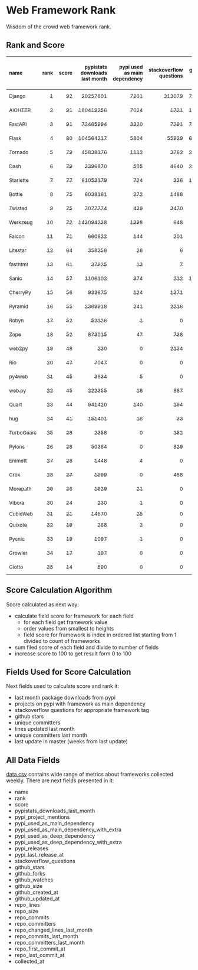 # Web Framework Rank
Wisdom of the crowd web framework rank.

## Rank and Score
<sub>name</sub> | <sub>rank</sub> | <sub>score</sub> | <sub>pypistats downloads last month</sub> | <sub>pypi used as main dependency</sub> | <sub>stackoverflow questions</sub> | <sub>github stars</sub> | <sub>repo unique committers</sub> | <sub>repo changed lines last month</sub> | <sub>repo unique committers last month</sub> | <sub>repo last commit</sub>
:--- | ---: | ---: | ---: | ---: | ---: | ---: | ---: | ---: | ---: | ---:
[<sub>Django</sub>](https://github.com/django/django "first commit: 2005-07-13") | [<sub>1</sub>](# "▲ +1 last week") | [<sub>92</sub>](# "▲ -1 last week") | [<sub>20257801</sub>](# "  #7 in pypistats downloads last month +3.02% last week") | [<sub>7201</sub>](# "  #1 in pypi used as main dependency +0.45% last week") | [<sub>313079</sub>](# "  #1 in stackoverflow questions +0.0% last week") | [<sub>79395</sub>](# "  #1 in github stars +0.14% last week") | [<sub>3133</sub>](# "  #1 in repo unique committers +0.0% last week") | [<sub>3888</sub>](# "▼ #9 in repo changed lines last month -5.03% last week") | [<sub>34</sub>](# "  #1 in repo unique committers last month -8.11% last week") | [<sub>2024-09-26</sub>](# "▼ #6 in repo last commit 1 week ago")
[<sub>AIOHTTP</sub>](https://github.com/aio-libs/aiohttp "first commit: 2013-10-01; used by: Rio") | [<sub>2</sub>](# "▲ +1 last week") | [<sub>91</sub>](# "▲ +1 last week") | [<sub>180419256</sub>](# "  #1 in pypistats downloads last month +2.98% last week") | [<sub>7024</sub>](# "  #2 in pypi used as main dependency +0.63% last week") | [<sub>1721</sub>](# "  #9 in stackoverflow questions +0.06% last week") | [<sub>15022</sub>](# "  #7 in github stars +0.29% last week") | [<sub>771</sub>](# "  #3 in repo unique committers +0.52% last week") | [<sub>15609</sub>](# "▲ #4 in repo changed lines last month +358.28% last week") | [<sub>17</sub>](# "▲ #3 in repo unique committers last month +6.25% last week") | [<sub>2024-09-28</sub>](# "  #1 in repo last commit 1 week ago")
[<sub>FastAPI</sub>](https://github.com/tiangolo/fastapi "first commit: 2018-12-05; uses: Starlette; used by: Rio") | [<sub>3</sub>](# "▼ -2 last week") | [<sub>91</sub>](# "▼ -3 last week") | [<sub>72465994</sub>](# "  #4 in pypistats downloads last month +11.04% last week") | [<sub>3320</sub>](# "  #4 in pypi used as main dependency +0.79% last week") | [<sub>7291</sub>](# "  #3 in stackoverflow questions +0.25% last week") | [<sub>76087</sub>](# "  #2 in github stars +0.32% last week") | [<sub>699</sub>](# "  #4 in repo unique committers +0.0% last week") | [<sub>13850</sub>](# "▼ #5 in repo changed lines last month -9.04% last week") | [<sub>19</sub>](# "  #2 in repo unique committers last month -26.92% last week") | [<sub>2024-09-26</sub>](# "▼ #6 in repo last commit 1 week ago")
[<sub>Flask</sub>](https://github.com/pallets/flask "first commit: 2010-04-06; uses: Werkzeug") | [<sub>4</sub>](# "▲ +1 last week") | [<sub>80</sub>](# "▲ -2 last week") | [<sub>104564217</sub>](# "  #3 in pypistats downloads last month +3.31% last week") | [<sub>5804</sub>](# "  #3 in pypi used as main dependency +0.43% last week") | [<sub>55929</sub>](# "  #2 in stackoverflow questions +0.01% last week") | [<sub>67689</sub>](# "  #3 in github stars +0.09% last week") | [<sub>852</sub>](# "  #2 in repo unique committers +0.0% last week") | [<sub>16</sub>](# "▼ #16 in repo changed lines last month -98.2% last week") | [<sub>1</sub>](# "  #15 in repo unique committers last month +0.0% last week") | [<sub>2024-09-01</sub>](# "▼ #16 in repo last commit 4 weeks ago")
[<sub>Tornado</sub>](https://github.com/tornadoweb/tornado "first commit: 2009-09-09") | [<sub>5</sub>](# "▲ +3 last week") | [<sub>79</sub>](# "▲ +4 last week") | [<sub>45838176</sub>](# "  #6 in pypistats downloads last month +1.53% last week") | [<sub>1112</sub>](# "  #6 in pypi used as main dependency +0.36% last week") | [<sub>3762</sub>](# "  #5 in stackoverflow questions +0.0% last week") | [<sub>21690</sub>](# "  #4 in github stars +0.0% last week") | [<sub>460</sub>](# "  #6 in repo unique committers +0.0% last week") | [<sub>90</sub>](# "▲ #14 in repo changed lines last month +246.15% last week") | [<sub>1</sub>](# "  #15 in repo unique committers last month +0.0% last week") | [<sub>2024-09-23</sub>](# "▲ #6 in repo last commit 1 week ago")
[<sub>Dash</sub>](https://github.com/plotly/dash "first commit: 2015-04-10") | [<sub>6</sub>](# "▼ -2 last week") | [<sub>79</sub>](# "▼ -3 last week") | [<sub>3396870</sub>](# "  #10 in pypistats downloads last month +1.09% last week") | [<sub>505</sub>](# "  #8 in pypi used as main dependency +0.2% last week") | [<sub>4640</sub>](# "  #4 in stackoverflow questions -0.13% last week") | [<sub>21240</sub>](# "  #5 in github stars +0.17% last week") | [<sub>203</sub>](# "  #15 in repo unique committers +0.0% last week") | [<sub>483959</sub>](# "  #1 in repo changed lines last month -2.55% last week") | [<sub>4</sub>](# "▼ #9 in repo unique committers last month -42.86% last week") | [<sub>2024-09-20</sub>](# "▼ #13 in repo last commit 2 weeks ago")
[<sub>Starlette</sub>](https://github.com/encode/starlette "first commit: 2018-06-25; used by: FastAPI and Rio and fasthtml") | [<sub>7</sub>](# "▲ +2 last week") | [<sub>77</sub>](# "▲ +3 last week") | [<sub>61053179</sub>](# "  #5 in pypistats downloads last month +6.69% last week") | [<sub>724</sub>](# "  #7 in pypi used as main dependency +0.28% last week") | [<sub>336</sub>](# "  #17 in stackoverflow questions +0.0% last week") | [<sub>10099</sub>](# "  #8 in github stars +0.36% last week") | [<sub>293</sub>](# "  #10 in repo unique committers +0.69% last week") | [<sub>2811</sub>](# "  #10 in repo changed lines last month +23.51% last week") | [<sub>7</sub>](# "▲ #7 in repo unique committers last month +75.0% last week") | [<sub>2024-09-25</sub>](# "▲ #6 in repo last commit 1 week ago")
[<sub>Bottle</sub>](https://github.com/bottlepy/bottle "first commit: 2009-06-30") | [<sub>8</sub>](# "▼ -1 last week") | [<sub>75</sub>](# "▼ -1 last week") | [<sub>6038161</sub>](# "  #9 in pypistats downloads last month +9.08% last week") | [<sub>272</sub>](# "  #11 in pypi used as main dependency +0.0% last week") | [<sub>1488</sub>](# "  #10 in stackoverflow questions -0.07% last week") | [<sub>8393</sub>](# "  #10 in github stars +0.14% last week") | [<sub>234</sub>](# "  #12 in repo unique committers +0.0% last week") | [<sub>5176</sub>](# "▼ #7 in repo changed lines last month +0.04% last week") | [<sub>4</sub>](# "  #9 in repo unique committers last month +0.0% last week") | [<sub>2024-09-26</sub>](# "▼ #6 in repo last commit 1 week ago")
[<sub>Twisted</sub>](https://github.com/twisted/twisted "first commit: 2001-07-09") | [<sub>9</sub>](# "▼ -3 last week") | [<sub>75</sub>](# "▼ -3 last week") | [<sub>7077774</sub>](# "  #8 in pypistats downloads last month +2.52% last week") | [<sub>439</sub>](# "  #9 in pypi used as main dependency +0.0% last week") | [<sub>3470</sub>](# "  #6 in stackoverflow questions +0.0% last week") | [<sub>5564</sub>](# "  #15 in github stars +0.11% last week") | [<sub>328</sub>](# "  #9 in repo unique committers +0.0% last week") | [<sub>896</sub>](# "▼ #12 in repo changed lines last month -70.56% last week") | [<sub>11</sub>](# "  #6 in repo unique committers last month -8.33% last week") | [<sub>2024-09-18</sub>](# "▼ #13 in repo last commit 2 weeks ago")
[<sub>Werkzeug</sub>](https://github.com/pallets/werkzeug "first commit: 2007-05-04; used by: Flask and Quart") | [<sub>10</sub>](# "  +0 last week") | [<sub>72</sub>](# "  +0 last week") | [<sub>143094238</sub>](# "  #2 in pypistats downloads last month +2.96% last week") | [<sub>1398</sub>](# "  #5 in pypi used as main dependency +0.22% last week") | [<sub>648</sub>](# "  #15 in stackoverflow questions -0.31% last week") | [<sub>6634</sub>](# "  #12 in github stars +0.08% last week") | [<sub>506</sub>](# "  #5 in repo unique committers +0.0% last week") | [<sub>32</sub>](# "  #15 in repo changed lines last month -90.88% last week") | [<sub>2</sub>](# "▼ #14 in repo unique committers last month +0.0% last week") | [<sub>2024-09-02</sub>](# "▼ #16 in repo last commit 4 weeks ago")
[<sub>Falcon</sub>](https://github.com/falconry/falcon "first commit: 2012-12-06; used by: hug") | [<sub>11</sub>](# "  +0 last week") | [<sub>71</sub>](# "  +1 last week") | [<sub>660622</sub>](# "  #16 in pypistats downloads last month -13.51% last week") | [<sub>144</sub>](# "  #13 in pypi used as main dependency +0.0% last week") | [<sub>201</sub>](# "  #19 in stackoverflow questions +0.0% last week") | [<sub>9508</sub>](# "  #9 in github stars +0.01% last week") | [<sub>220</sub>](# "  #14 in repo unique committers +0.46% last week") | [<sub>10733</sub>](# "▼ #6 in repo changed lines last month +9.04% last week") | [<sub>5</sub>](# "  #8 in repo unique committers last month +0.0% last week") | [<sub>2024-09-28</sub>](# "▲ #1 in repo last commit 1 week ago")
[<sub>Litestar</sub>](https://github.com/litestar-org/litestar "first commit: 2021-12-06") | [<sub>12</sub>](# "  +0 last week") | [<sub>64</sub>](# "  -3 last week") | [<sub>358258</sub>](# "  #17 in pypistats downloads last month -2.41% last week") | [<sub>26</sub>](# "  #17 in pypi used as main dependency +0.0% last week") | [<sub>6</sub>](# "  #24 in stackoverflow questions +0.0% last week") | [<sub>5396</sub>](# "  #16 in github stars +0.24% last week") | [<sub>221</sub>](# "  #13 in repo unique committers +0.0% last week") | [<sub>5123</sub>](# "▼ #8 in repo changed lines last month -29.13% last week") | [<sub>12</sub>](# "▼ #5 in repo unique committers last month -33.33% last week") | [<sub>2024-09-23</sub>](# "▼ #6 in repo last commit 1 week ago")
[<sub>fasthtml</sub>](https://github.com/AnswerDotAI/fasthtml "first commit: 2024-05-17; uses: Starlette") | [<sub>13</sub>](# "  +0 last week") | [<sub>61</sub>](# "  +3 last week") | [<sub>37925</sub>](# "  #22 in pypistats downloads last month +4.05% last week") | [<sub>13</sub>](# "  #22 in pypi used as main dependency +0.0% last week") | [<sub>7</sub>](# "  #23 in stackoverflow questions +0.0% last week") | [<sub>5161</sub>](# "  #17 in github stars +1.26% last week") | [<sub>64</sub>](# "  #23 in repo unique committers +4.92% last week") | [<sub>39565</sub>](# "  #2 in repo changed lines last month -21.52% last week") | [<sub>15</sub>](# "▲ #4 in repo unique committers last month +7.14% last week") | [<sub>2024-09-28</sub>](# "▲ #1 in repo last commit 1 week ago")
[<sub>Sanic</sub>](https://github.com/sanic-org/sanic "first commit: 2016-05-26") | [<sub>14</sub>](# "  +0 last week") | [<sub>57</sub>](# "  +0 last week") | [<sub>1106102</sub>](# "  #12 in pypistats downloads last month -0.39% last week") | [<sub>374</sub>](# "  #10 in pypi used as main dependency +0.0% last week") | [<sub>212</sub>](# "  #18 in stackoverflow questions +0.0% last week") | [<sub>18021</sub>](# "  #6 in github stars +0.03% last week") | [<sub>381</sub>](# "  #7 in repo unique committers +0.0% last week") | [<sub>0</sub>](# "▼ #20 in repo changed lines last month +100% last week") | [<sub>0</sub>](# "▼ #20 in repo unique committers last month +100% last week") | [<sub>2024-06-30</sub>](# "▼ #21 in repo last commit 13 weeks ago")
[<sub>CherryPy</sub>](https://github.com/cherrypy/cherrypy "first commit: 2004-11-20") | [<sub>15</sub>](# "  +0 last week") | [<sub>56</sub>](# "  +0 last week") | [<sub>933675</sub>](# "  #14 in pypistats downloads last month +1.38% last week") | [<sub>124</sub>](# "  #15 in pypi used as main dependency +0.0% last week") | [<sub>1371</sub>](# "  #11 in stackoverflow questions +0.0% last week") | [<sub>1834</sub>](# "  #22 in github stars +0.27% last week") | [<sub>152</sub>](# "  #17 in repo unique committers +0.0% last week") | [<sub>2</sub>](# "▼ #19 in repo changed lines last month -50.0% last week") | [<sub>1</sub>](# "▼ #15 in repo unique committers last month -50.0% last week") | [<sub>2024-08-31</sub>](# "▼ #16 in repo last commit 5 weeks ago")
[<sub>Pyramid</sub>](https://github.com/Pylons/pyramid "first commit: 2008-07-04; used by: CubicWeb") | [<sub>16</sub>](# "  +0 last week") | [<sub>55</sub>](# "  +0 last week") | [<sub>2369918</sub>](# "  #11 in pypistats downloads last month +2.24% last week") | [<sub>241</sub>](# "  #12 in pypi used as main dependency +0.0% last week") | [<sub>2216</sub>](# "  #7 in stackoverflow questions +0.0% last week") | [<sub>3942</sub>](# "  #19 in github stars +0.0% last week") | [<sub>367</sub>](# "  #8 in repo unique committers +0.0% last week") | [<sub>0</sub>](# "▼ #20 in repo changed lines last month +100% last week") | [<sub>0</sub>](# "▼ #20 in repo unique committers last month +100% last week") | [<sub>2024-06-10</sub>](# "▼ #22 in repo last commit 16 weeks ago")
[<sub>Robyn</sub>](https://github.com/sansyrox/robyn "first commit: 2021-05-22") | [<sub>17</sub>](# "▲ +2 last week") | [<sub>52</sub>](# "▲ +5 last week") | [<sub>52126</sub>](# "▲ #20 in pypistats downloads last month +19.45% last week") | [<sub>1</sub>](# "  #26 in pypi used as main dependency +0.0% last week") | [<sub>0</sub>](# "  #25 in stackoverflow questions +100% last week") | [<sub>4266</sub>](# "  #18 in github stars +0.66% last week") | [<sub>72</sub>](# "  #22 in repo unique committers +1.41% last week") | [<sub>1460</sub>](# "  #11 in repo changed lines last month -9.2% last week") | [<sub>4</sub>](# "▲ #9 in repo unique committers last month +33.33% last week") | [<sub>2024-09-28</sub>](# "▲ #1 in repo last commit 1 week ago")
[<sub>Zope</sub>](https://github.com/zopefoundation/Zope "first commit: 1996-06-17") | [<sub>18</sub>](# "▼ -1 last week") | [<sub>52</sub>](# "▼ -3 last week") | [<sub>873015</sub>](# "▼ #15 in pypistats downloads last month -6.14% last week") | [<sub>47</sub>](# "  #16 in pypi used as main dependency +0.0% last week") | [<sub>738</sub>](# "  #14 in stackoverflow questions +0.0% last week") | [<sub>353</sub>](# "▼ #28 in github stars +0.28% last week") | [<sub>177</sub>](# "  #16 in repo unique committers +0.0% last week") | [<sub>4</sub>](# "▼ #18 in repo changed lines last month -99.45% last week") | [<sub>1</sub>](# "  #15 in repo unique committers last month +0.0% last week") | [<sub>2024-09-02</sub>](# "▼ #16 in repo last commit 4 weeks ago")
[<sub>web2py</sub>](https://github.com/web2py/web2py "first commit: 2011-11-23") | [<sub>19</sub>](# "▼ -1 last week") | [<sub>48</sub>](# "▼ +0 last week") | [<sub>230</sub>](# "  #33 in pypistats downloads last month +21.05% last week") | [<sub>0</sub>](# "  #29 in pypi used as main dependency +100% last week") | [<sub>2134</sub>](# "  #8 in stackoverflow questions +0.0% last week") | [<sub>2113</sub>](# "  #21 in github stars +0.05% last week") | [<sub>276</sub>](# "  #11 in repo unique committers +0.0% last week") | [<sub>7</sub>](# "  #17 in repo changed lines last month +0.0% last week") | [<sub>1</sub>](# "  #15 in repo unique committers last month +0.0% last week") | [<sub>2024-09-09</sub>](# "▼ #15 in repo last commit 3 weeks ago")
[<sub>Rio</sub>](https://github.com/rio-labs/rio "first commit: 2024-04-03; uses: AIOHTTP and FastAPI and Starlette") | [<sub>20</sub>](# "▲ new last week") | [<sub>47</sub>](# "▲ +47 last week") | [<sub>7047</sub>](# "▲ #24 in pypistats downloads last month +100% last week") | [<sub>0</sub>](# "▲ #29 in pypi used as main dependency +100% last week") | [<sub>0</sub>](# "▲ #25 in stackoverflow questions +100% last week") | [<sub>1295</sub>](# "▲ #23 in github stars +100% last week") | [<sub>14</sub>](# "▲ #30 in repo unique committers +100% last week") | [<sub>19418</sub>](# "▲ #3 in repo changed lines last month +100% last week") | [<sub>4</sub>](# "▲ #9 in repo unique committers last month +100% last week") | [<sub>2024-09-28</sub>](# "▲ #1 in repo last commit 1 week ago")
[<sub>py4web</sub>](https://github.com/web2py/py4web "first commit: 2019-03-25") | [<sub>21</sub>](# "▼ -1 last week") | [<sub>45</sub>](# "▼ +0 last week") | [<sub>3634</sub>](# "▼ #25 in pypistats downloads last month +27.87% last week") | [<sub>5</sub>](# "  #23 in pypi used as main dependency +0.0% last week") | [<sub>0</sub>](# "  #25 in stackoverflow questions +100% last week") | [<sub>247</sub>](# "▼ #29 in github stars +0.0% last week") | [<sub>75</sub>](# "  #21 in repo unique committers +1.35% last week") | [<sub>203</sub>](# "▲ #13 in repo changed lines last month -52.68% last week") | [<sub>3</sub>](# "▼ #13 in repo unique committers last month +0.0% last week") | [<sub>2024-09-27</sub>](# "▼ #6 in repo last commit 1 week ago")
[<sub>web.py</sub>](https://github.com/webpy/webpy "first commit: 1970-01-01") | [<sub>22</sub>](# "▼ -1 last week") | [<sub>45</sub>](# "▼ +1 last week") | [<sub>222355</sub>](# "  #18 in pypistats downloads last month -10.54% last week") | [<sub>18</sub>](# "  #20 in pypi used as main dependency +0.0% last week") | [<sub>887</sub>](# "  #12 in stackoverflow questions +0.11% last week") | [<sub>5885</sub>](# "  #13 in github stars +0.0% last week") | [<sub>97</sub>](# "  #20 in repo unique committers +0.0% last week") | [<sub>0</sub>](# "▼ #20 in repo changed lines last month +100% last week") | [<sub>0</sub>](# "▼ #20 in repo unique committers last month +100% last week") | [<sub>2024-04-30</sub>](# "▼ #25 in repo last commit 22 weeks ago")
[<sub>Quart</sub>](https://github.com/pallets/quart "first commit: 2017-05-14; uses: Werkzeug") | [<sub>23</sub>](# "▼ -1 last week") | [<sub>44</sub>](# "▼ +1 last week") | [<sub>941420</sub>](# "▲ #13 in pypistats downloads last month +8.86% last week") | [<sub>140</sub>](# "  #14 in pypi used as main dependency +0.0% last week") | [<sub>194</sub>](# "  #20 in stackoverflow questions +1.04% last week") | [<sub>2916</sub>](# "  #20 in github stars +0.41% last week") | [<sub>105</sub>](# "  #19 in repo unique committers +0.0% last week") | [<sub>0</sub>](# "▼ #20 in repo changed lines last month +100% last week") | [<sub>0</sub>](# "▼ #20 in repo unique committers last month +100% last week") | [<sub>2024-05-19</sub>](# "▼ #23 in repo last commit 19 weeks ago")
[<sub>hug</sub>](https://github.com/hugapi/hug "first commit: 2015-07-17; uses: Falcon") | [<sub>24</sub>](# "▼ -1 last week") | [<sub>41</sub>](# "▼ +1 last week") | [<sub>151401</sub>](# "  #19 in pypistats downloads last month +0.99% last week") | [<sub>16</sub>](# "  #21 in pypi used as main dependency +0.0% last week") | [<sub>33</sub>](# "  #22 in stackoverflow questions +0.0% last week") | [<sub>6857</sub>](# "  #11 in github stars +0.0% last week") | [<sub>125</sub>](# "  #18 in repo unique committers +0.0% last week") | [<sub>0</sub>](# "▼ #20 in repo changed lines last month +100% last week") | [<sub>0</sub>](# "▼ #20 in repo unique committers last month +100% last week") | [<sub>2023-06-30</sub>](# "▼ #28 in repo last commit 66 weeks ago")
[<sub>TurboGears</sub>](https://github.com/TurboGears/tg2 "first commit: 2007-06-27") | [<sub>25</sub>](# "  +0 last week") | [<sub>28</sub>](# "  +0 last week") | [<sub>2358</sub>](# "▼ #26 in pypistats downloads last month +1.68% last week") | [<sub>0</sub>](# "  #29 in pypi used as main dependency +100% last week") | [<sub>152</sub>](# "  #21 in stackoverflow questions +0.0% last week") | [<sub>804</sub>](# "▼ #25 in github stars +0.0% last week") | [<sub>38</sub>](# "  #25 in repo unique committers +0.0% last week") | [<sub>0</sub>](# "▼ #20 in repo changed lines last month +100% last week") | [<sub>0</sub>](# "▼ #20 in repo unique committers last month +100% last week") | [<sub>2024-03-25</sub>](# "▼ #26 in repo last commit 27 weeks ago")
[<sub>Pylons</sub>](https://github.com/Pylons/pylons "first commit: 2006-02-18") | [<sub>26</sub>](# "  +0 last week") | [<sub>28</sub>](# "  +0 last week") | [<sub>50364</sub>](# "▼ #21 in pypistats downloads last month -6.59% last week") | [<sub>0</sub>](# "  #29 in pypi used as main dependency +100% last week") | [<sub>829</sub>](# "  #13 in stackoverflow questions +0.0% last week") | [<sub>231</sub>](# "▼ #30 in github stars +0.0% last week") | [<sub>36</sub>](# "  #26 in repo unique committers +0.0% last week") | [<sub>0</sub>](# "▼ #20 in repo changed lines last month +100% last week") | [<sub>0</sub>](# "▼ #20 in repo unique committers last month +100% last week") | [<sub>2018-01-12</sub>](# "▼ #33 in repo last commit 351 weeks ago")
[<sub>Emmett</sub>](https://github.com/emmett-framework/emmett "first commit: 2014-10-22") | [<sub>27</sub>](# "▼ -3 last week") | [<sub>28</sub>](# "▼ +0 last week") | [<sub>1448</sub>](# "▼ #29 in pypistats downloads last month -3.14% last week") | [<sub>4</sub>](# "  #24 in pypi used as main dependency +0.0% last week") | [<sub>0</sub>](# "  #25 in stackoverflow questions +100% last week") | [<sub>1050</sub>](# "▼ #24 in github stars +0.0% last week") | [<sub>26</sub>](# "  #29 in repo unique committers +0.0% last week") | [<sub>0</sub>](# "▼ #20 in repo changed lines last month +100% last week") | [<sub>0</sub>](# "▼ #20 in repo unique committers last month +100% last week") | [<sub>2024-07-24</sub>](# "▼ #20 in repo last commit 10 weeks ago")
[<sub>Grok</sub>](https://github.com/zopefoundation/grok "first commit: 2006-10-14") | [<sub>28</sub>](# "▼ -1 last week") | [<sub>27</sub>](# "▼ +1 last week") | [<sub>1999</sub>](# "▲ #27 in pypistats downloads last month +39.21% last week") | [<sub>0</sub>](# "  #29 in pypi used as main dependency +100% last week") | [<sub>488</sub>](# "  #16 in stackoverflow questions +0.0% last week") | [<sub>27</sub>](# "▼ #34 in github stars +0.0% last week") | [<sub>45</sub>](# "  #24 in repo unique committers +0.0% last week") | [<sub>0</sub>](# "▼ #20 in repo changed lines last month +100% last week") | [<sub>0</sub>](# "▼ #20 in repo unique committers last month +100% last week") | [<sub>2024-05-08</sub>](# "▼ #24 in repo last commit 21 weeks ago")
[<sub>Morepath</sub>](https://github.com/morepath/morepath "first commit: 2013-07-17") | [<sub>29</sub>](# "▼ -1 last week") | [<sub>26</sub>](# "▼ +0 last week") | [<sub>1929</sub>](# "▼ #28 in pypistats downloads last month -0.67% last week") | [<sub>21</sub>](# "  #19 in pypi used as main dependency +0.0% last week") | [<sub>0</sub>](# "  #25 in stackoverflow questions +100% last week") | [<sub>395</sub>](# "▼ #27 in github stars +0.0% last week") | [<sub>28</sub>](# "  #27 in repo unique committers +0.0% last week") | [<sub>0</sub>](# "▼ #20 in repo changed lines last month +100% last week") | [<sub>0</sub>](# "▼ #20 in repo unique committers last month +100% last week") | [<sub>2022-05-29</sub>](# "▼ #29 in repo last commit 122 weeks ago")
[<sub>Vibora</sub>](https://github.com/vibora-io/vibora "first commit: 2018-06-13") | [<sub>30</sub>](# "▼ -1 last week") | [<sub>24</sub>](# "▼ +0 last week") | [<sub>230</sub>](# "▼ #33 in pypistats downloads last month +0.44% last week") | [<sub>1</sub>](# "  #26 in pypi used as main dependency +0.0% last week") | [<sub>0</sub>](# "  #25 in stackoverflow questions +100% last week") | [<sub>5668</sub>](# "  #14 in github stars -0.02% last week") | [<sub>27</sub>](# "  #28 in repo unique committers +0.0% last week") | [<sub>0</sub>](# "▼ #20 in repo changed lines last month +100% last week") | [<sub>0</sub>](# "▼ #20 in repo unique committers last month +100% last week") | [<sub>2019-02-11</sub>](# "▼ #32 in repo last commit 294 weeks ago")
[<sub>CubicWeb</sub>](https://forge.extranet.logilab.fr/cubicweb/cubicweb "uses: Pyramid") | [<sub>31</sub>](# "▼ -1 last week") | [<sub>21</sub>](# "▼ +1 last week") | [<sub>14570</sub>](# "  #23 in pypistats downloads last month +34.7% last week") | [<sub>25</sub>](# "  #18 in pypi used as main dependency +0.0% last week") | [<sub>0</sub>](# "  #25 in stackoverflow questions +100% last week") | [<sub>0</sub>](# "▼ #35 in github stars +100% last week") | [<sub>0</sub>](# "▼ #35 in repo unique committers +100% last week") | [<sub>0</sub>](# "▼ #20 in repo changed lines last month +100% last week") | [<sub>0</sub>](# "▼ #20 in repo unique committers last month +100% last week") | [<sub></sub>](# "▼ #34 in repo last commit")
[<sub>Quixote</sub>](https://github.com/nascheme/quixote "first commit: 2006-03-16") | [<sub>32</sub>](# "▼ -1 last week") | [<sub>19</sub>](# "▼ +0 last week") | [<sub>268</sub>](# "▼ #32 in pypistats downloads last month -3.25% last week") | [<sub>2</sub>](# "  #25 in pypi used as main dependency +0.0% last week") | [<sub>0</sub>](# "  #25 in stackoverflow questions +100% last week") | [<sub>82</sub>](# "▼ #32 in github stars +0.0% last week") | [<sub>6</sub>](# "▼ #32 in repo unique committers +0.0% last week") | [<sub>0</sub>](# "▼ #20 in repo changed lines last month +100% last week") | [<sub>0</sub>](# "▼ #20 in repo unique committers last month +100% last week") | [<sub>2024-03-01</sub>](# "▼ #27 in repo last commit 31 weeks ago")
[<sub>Pycnic</sub>](https://github.com/nullism/pycnic "first commit: 2015-11-04") | [<sub>33</sub>](# "▼ -1 last week") | [<sub>19</sub>](# "▼ +0 last week") | [<sub>1097</sub>](# "▼ #30 in pypistats downloads last month +9.92% last week") | [<sub>1</sub>](# "  #26 in pypi used as main dependency +0.0% last week") | [<sub>0</sub>](# "  #25 in stackoverflow questions +100% last week") | [<sub>159</sub>](# "▼ #31 in github stars +0.0% last week") | [<sub>11</sub>](# "▼ #31 in repo unique committers +0.0% last week") | [<sub>0</sub>](# "▼ #20 in repo changed lines last month +100% last week") | [<sub>0</sub>](# "▼ #20 in repo unique committers last month +100% last week") | [<sub>2022-04-05</sub>](# "▼ #30 in repo last commit 130 weeks ago")
[<sub>Growler</sub>](https://github.com/pyGrowler/Growler "first commit: 2014-08-17") | [<sub>34</sub>](# "▼ -1 last week") | [<sub>17</sub>](# "▼ +0 last week") | [<sub>197</sub>](# "▼ #35 in pypistats downloads last month +37.76% last week") | [<sub>0</sub>](# "  #29 in pypi used as main dependency +100% last week") | [<sub>0</sub>](# "  #25 in stackoverflow questions +100% last week") | [<sub>688</sub>](# "▼ #26 in github stars +0.0% last week") | [<sub>6</sub>](# "▼ #32 in repo unique committers +0.0% last week") | [<sub>0</sub>](# "▼ #20 in repo changed lines last month +100% last week") | [<sub>0</sub>](# "▼ #20 in repo unique committers last month +100% last week") | [<sub>2020-03-08</sub>](# "▼ #31 in repo last commit 238 weeks ago")
[<sub>Giotto</sub>](https://github.com/priestc/giotto "first commit: 2012-02-26") | [<sub>35</sub>](# "▼ -1 last week") | [<sub>14</sub>](# "▼ +0 last week") | [<sub>590</sub>](# "▼ #31 in pypistats downloads last month +38.5% last week") | [<sub>0</sub>](# "  #29 in pypi used as main dependency +100% last week") | [<sub>0</sub>](# "  #25 in stackoverflow questions +100% last week") | [<sub>59</sub>](# "▼ #33 in github stars +0.0% last week") | [<sub>3</sub>](# "▼ #34 in repo unique committers +0.0% last week") | [<sub>0</sub>](# "▼ #20 in repo changed lines last month +100% last week") | [<sub>0</sub>](# "▼ #20 in repo unique committers last month +100% last week") | [<sub>2013-10-07</sub>](# "▼ #34 in repo last commit 573 weeks ago")

## Score Calculation Algorithm
Score calculated as next way:
- calculate field score for framework for each field
  - for each field get framework value
  - order values from smallest to heights
  - field score for framework is index in ordered list starting from 1 divided to count of frameworks
- sum filed score of each field and divide to number of fields
- increase score to 100 to get result form 0 to 100

## Fields Used for Score Calculation
Next fields used to calculate score and rank it:
- last month package downloads from pypi
- projects on pypi with framework as main dependency
- stackoverflow questions for appropriate framework tag
- github stars
- unique committers
- lines updated last month
- unique committers last month
- last update in master (weeks from last update)

## All Data Fields
[data.csv](data.csv) contains wide range of metrics about frameworks collected weekly.
There are next fields presented in it: 

- name
- rank
- score
- pypistats_downloads_last_month
- pypi_project_mentions
- pypi_used_as_main_dependency
- pypi_used_as_main_dependency_with_extra
- pypi_used_as_deep_dependency
- pypi_used_as_deep_dependency_with_extra
- pypi_releases
- pypi_last_release_at
- stackoverflow_questions
- github_stars
- github_forks
- github_watches
- github_size
- github_created_at
- github_updated_at
- repo_lines
- repo_size
- repo_commits
- repo_committers
- repo_changed_lines_last_month
- repo_commits_last_month
- repo_committers_last_month
- repo_first_commit_at
- repo_last_commit_at
- collected_at
